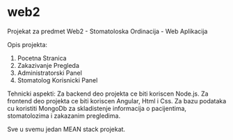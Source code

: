 # web2
Projekat za predmet Web2 - Stomatoloska Ordinacija - Web Aplikacija

Opis projekta:
1. Pocetna Stranica
2. Zakazivanje Pregleda
3. Administratorski Panel
4. Stomatolog Korisnicki Panel

Tehnicki aspekti:
Za backend deo projekta ce biti koriscen Node.js.
Za frontend deo projekta ce biti koriscen Angular, Html i Css.
Za bazu podataka cu koristiti MongoDb za skladistenje informacija o pacijentima, stomatolozima i zakazanim pregledima.

Sve u svemu jedan MEAN stack projekat.
